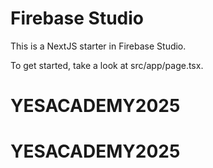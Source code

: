 # Firebase Studio

This is a NextJS starter in Firebase Studio.

To get started, take a look at src/app/page.tsx.
# YESACADEMY2025
# YESACADEMY2025
